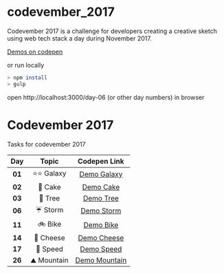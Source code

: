 # codevember_2017
Codevember 2017 is a challenge for developers creating a creative sketch using web tech stack a day during November 2017. 


[Demos on codepen](https://codepen.io/alicepopoff/pens/public/)

or run locally

```sh
> npm install
> gulp
```
open http://localhost:3000/day-06 (or other day numbers) in browser

# Codevember 2017

Tasks for codevember 2017

| Day   | Topic | Codepen Link|
|:-----:|:-----:|:-------:|
| **01** | :star::star: Galaxy | [Demo Galaxy](https://codepen.io/alicepopoff/pen/KZvbEZ) |
| **02** | :cake: Cake | [Demo Cake](https://codepen.io/alicepopoff/pen/WdEjKa) |
| **03** | :deciduous_tree: Tree | [Demo Tree](https://codepen.io/alicepopoff/pen/xpPVob) |
| **06** | :umbrella: Storm | [Demo Storm](https://codepen.io/alicepopoff/pen/LeePQK) |
| **11** | :bike: Bike | [Demo Bike](https://codepen.io/alicepopoff/pen/xpYGGW) |
| **14** | :cheese: Cheese | [Demo Cheese](https://codepen.io/alicepopoff/pen/ppdXjx) |
| **17** | :car: Speed | [Demo Speed](https://codepen.io/alicepopoff/pen/wpyOrq) |
| **26** | :mountain: Mountain | [Demo Mountain](https://codepen.io/alicepopoff/pen/XVVmvd) |

